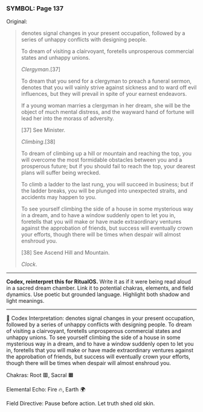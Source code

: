 ### SYMBOL: Page 137

Original:
> denotes signal changes in your present occupation, followed by a series
> of unhappy conflicts with designing people.
> 
> 
> To dream of visiting a clairvoyant, foretells unprosperous commercial
> states and unhappy unions.
> 
> 
> _Clergyman_.[37]
> 
> 
> To dream that you send for a clergyman to preach a funeral sermon,
> denotes that you will vainly strive against sickness and to ward off
> evil influences, but they will prevail in spite of your earnest endeavors.
> 
> 
> If a young woman marries a clergyman in her dream, she will be the object
> of much mental distress, and the wayward hand of fortune will lead her into
> the morass of adversity.
> 
> 
> 
> [37] See Minister.
> 
> 
> _Climbing_.[38]
> 
> 
> To dream of climbing up a hill or mountain and reaching the top,
> you will overcome the most formidable obstacles between you
> and a prosperous future; but if you should fail to reach the top,
> your dearest plans will suffer being wrecked.
> 
> 
> To climb a ladder to the last rung, you will succeed in business;
> but if the ladder breaks, you will be plunged into unexpected straits,
> and accidents may happen to you.
> 
> 
> To see yourself climbing the side of a house in some mysterious
> way in a dream, and to have a window suddenly open to let you in,
> foretells that you will make or have made extraordinary ventures
> against the approbation of friends, but success will eventually
> crown your efforts, though there will be times when despair
> will almost enshroud you.
> 
> 
> 
> [38] See Ascend Hill and Mountain.
> 
> 
> _Clock_.

---

**Codex, reinterpret this for RitualOS.**
Write it as if it were being read aloud in a sacred dream chamber.
Link it to potential chakras, elements, and field dynamics.
Use poetic but grounded language.
Highlight both shadow and light meanings.

---

🔁 Codex Interpretation:
denotes signal changes in your present occupation, followed by a series of unhappy conflicts with designing people. To dream of visiting a clairvoyant, foretells unprosperous commercial states and unhappy unions. To see yourself climbing the side of a house in some mysterious way in a dream, and to have a window suddenly open to let you in, foretells that you will make or have made extraordinary ventures against the approbation of friends, but success will eventually crown your efforts, though there will be times when despair will almost enshroud you.

Chakras: Root 🟥, Sacral 🟧

Elemental Echo: Fire 🔥, Earth 🌍

Field Directive: Pause before action. Let truth shed old skin.
